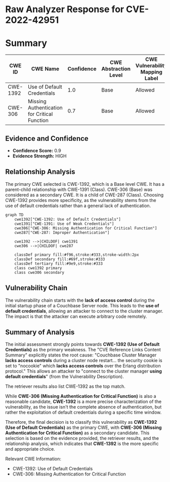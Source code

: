 # Raw Analyzer Response for CVE-2022-42951

# Summary
| CWE ID | CWE Name | Confidence | CWE Abstraction Level | CWE Vulnerability Mapping Label | CWE-Vulnerability Mapping Notes |
|---|---|---|---|---|---|
| CWE-1392 | Use of Default Credentials | 1.0 | Base | Allowed | Primary CWE |
| CWE-306 | Missing Authentication for Critical Function | 0.7 | Base | Allowed | Secondary Candidate |

## Evidence and Confidence

*   **Confidence Score:** 0.9
*   **Evidence Strength:** HIGH

## Relationship Analysis
The primary CWE selected is CWE-1392, which is a Base level CWE. It has a parent-child relationship with CWE-1391 (Class). CWE-306 (Base) was considered as a secondary CWE. It is a child of CWE-287 (Class). Choosing CWE-1392 provides more specificity, as the vulnerability stems from the use of default credentials rather than a general lack of authentication.

```mermaid
graph TD
    cwe1392["CWE-1392: Use of Default Credentials"]
    cwe1391["CWE-1391: Use of Weak Credentials"]
    cwe306["CWE-306: Missing Authentication for Critical Function"]
    cwe287["CWE-287: Improper Authentication"]
    
    cwe1392 -->|CHILDOF| cwe1391
    cwe306 -->|CHILDOF| cwe287

    classDef primary fill:#f96,stroke:#333,stroke-width:2px
    classDef secondary fill:#69f,stroke:#333
    classDef tertiary fill:#9e9,stroke:#333
    class cwe1392 primary
    class cwe306 secondary
```

## Vulnerability Chain
The vulnerability chain starts with the **lack of access control** during the initial startup phase of a Couchbase Server node. This leads to the **use of default credentials**, allowing an attacker to connect to the cluster manager. The impact is that the attacker can execute arbitrary code remotely.

## Summary of Analysis
The initial assessment strongly points towards **CWE-1392 (Use of Default Credentials)** as the primary weakness. The "CVE Reference Links Content Summary" explicitly states the root cause: "Couchbase Cluster Manager **lacks access controls** during a cluster node restart... the security cookie is set to "nocookie" which **lacks access controls** over the Erlang distribution protocol." This allows an attacker to "connect to the cluster manager **using default credentials**" (from the Vulnerability Description).

The retriever results also list CWE-1392 as the top match.

While **CWE-306 (Missing Authentication for Critical Function)** is also a reasonable candidate, **CWE-1392** is a more precise characterization of the vulnerability, as the issue isn't the complete absence of authentication, but rather the exploitation of default credentials during a specific time window.

Therefore, the final decision is to classify this vulnerability as **CWE-1392 (Use of Default Credentials)** as the primary CWE, with **CWE-306 (Missing Authentication for Critical Function)** as a secondary candidate. This selection is based on the evidence provided, the retriever results, and the relationship analysis, which indicates that **CWE-1392** is the more specific and appropriate choice.

Relevant CWE Information:
* CWE-1392: Use of Default Credentials
* CWE-306: Missing Authentication for Critical Function